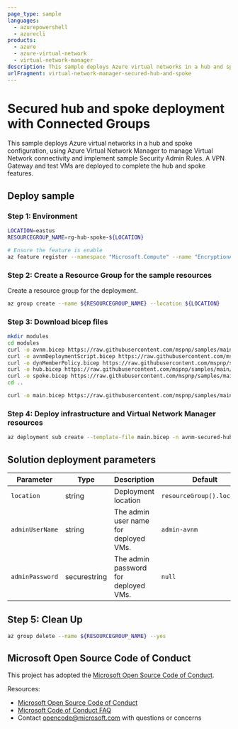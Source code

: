 ```yaml
---
page_type: sample
languages:
  - azurepowershell
  - azurecli
products:
  - azure
  - azure-virtual-network
  - virtual-network-manager
description: This sample deploys Azure virtual networks in a hub and spoke connectivity configuration, using Azure Virtual Network Manager to manage Virtual Network connectivity and implement sample Security Admin Rules. A VPN gateway and test VMs are included.
urlFragment: virtual-network-manager-secured-hub-and-spoke
---
```


# Secured hub and spoke deployment with Connected Groups

This sample deploys Azure virtual networks in a hub and spoke configuration, using Azure Virtual Network Manager to manage Virtual Network connectivity and implement sample Security Admin Rules. A VPN Gateway and test VMs are deployed to complete the hub and spoke features.

## Deploy sample

### Step 1: Environment

```bash
LOCATION=eastus
RESOURCEGROUP_NAME=rg-hub-spoke-${LOCATION}

# Ensure the feature is enable
az feature register --namespace "Microsoft.Compute" --name "EncryptionAtHost"
```

### Step 2: Create a Resource Group for the sample resources

Create a resource group for the deployment.

```bash
az group create --name ${RESOURCEGROUP_NAME} --location ${LOCATION}
```

### Step 3: Download bicep files

```bash
mkdir modules
cd modules
curl -o avnm.bicep https://raw.githubusercontent.com/mspnp/samples/main/solutions/avnm-secured-hub-and-spoke/bicep/modules/avnm.bicep
curl -o avnmDeploymentScript.bicep https://raw.githubusercontent.com/mspnp/samples/main/solutions/avnm-secured-hub-and-spoke/bicep/modules/avnmDeploymentScript.bicep
curl -o dynMemberPolicy.bicep https://raw.githubusercontent.com/mspnp/samples/main/solutions/avnm-secured-hub-and-spoke/bicep/modules/dynMemberPolicy.bicep
curl -o hub.bicep https://raw.githubusercontent.com/mspnp/samples/main/solutions/avnm-secured-hub-and-spoke/bicep/modules/hub.bicep
curl -o spoke.bicep https://raw.githubusercontent.com/mspnp/samples/main/solutions/avnm-secured-hub-and-spoke/bicep/modules/spoke.bicep
cd ..

curl -o main.bicep https://raw.githubusercontent.com/mspnp/samples/main/solutions/avnm-secured-hub-and-spoke/bicep/main.bicep
```

### Step 4: Deploy infrastructure and Virtual Network Manager resources

```bash
az deployment sub create --template-file main.bicep -n avnm-secured-hub-and-spoke -l ${LOCATION} --parameters resourceGroupName=${RESOURCEGROUP_NAME} adminPassword=changeMe123!
```

## Solution deployment parameters

| Parameter       | Type         | Description                           | Default                    |
| --------------- | ------------ | ------------------------------------- | -------------------------- |
| `location`      | string       | Deployment location                   | `resourceGroup().location` |
| `adminUserName` | string       | The admin user name for deployed VMs. | `admin-avnm`               |
| `adminPassword` | securestring | The admin password for deployed VMs.  | `null`                     |

## Step 5: Clean Up

```bash
az group delete --name ${RESOURCEGROUP_NAME} --yes
```

## Microsoft Open Source Code of Conduct

This project has adopted the [Microsoft Open Source Code of Conduct](https://opensource.microsoft.com/codeofconduct/).

Resources:

- [Microsoft Open Source Code of Conduct](https://opensource.microsoft.com/codeofconduct/)
- [Microsoft Code of Conduct FAQ](https://opensource.microsoft.com/codeofconduct/faq/)
- Contact [opencode@microsoft.com](mailto:opencode@microsoft.com) with questions or concerns
